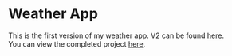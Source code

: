 # Weather App

This is the first version of my weather app. V2 can be found <a href="https://github.com/ericayen/Weather-App-V2">here</a>.
</br>
You can view the completed project <a href="https://laughing-chandrasekhar-93d9a1.netlify.app/">here</a>.
